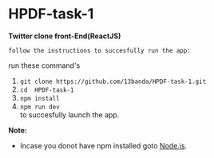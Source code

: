 # HPDF-task-1
**Twitter clone front-End(ReactJS)**
    
    follow the instructions to succesfully run the app:
run these command's 
1. `git clone https://github.com/13banda/HPDF-task-1.git`
2. `cd  HPDF-task-1`               
3. `npm install`                
4. `npm run dev`         
                  to succesfully launch the app.   

**Note:** 
* Incase you donot have npm installed goto [Node.js](https://nodejs.org/en/download/).
